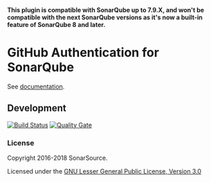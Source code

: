 **This plugin is compatible with SonarQube up to 7.9.X, and won't be compatible with the next SonarQube versions as it's now a built-in feature of SonarQube 8 and later.**

# GitHub Authentication for SonarQube

See [documentation](http://docs.sonarqube.org/display/PLUG/GitHub+Authentication+Plugin).

## Development

[![Build Status](https://travis-ci.org/SonarSource/sonar-auth-github.svg?branch=master)](https://travis-ci.org/SonarSource/sonar-auth-github) [![Quality Gate](https://next.sonarqube.com/sonarqube/api/project_badges/measure?project=org.sonarsource.auth.github%3Asonar-auth-github-plugin&metric=alert_status)](https://next.sonarqube.com/sonarqube/dashboard?id=org.sonarsource.auth.github%3Asonar-auth-github-plugin)

### License

Copyright 2016-2018 SonarSource.

Licensed under the [GNU Lesser General Public License, Version 3.0](http://www.gnu.org/licenses/lgpl.txt)
